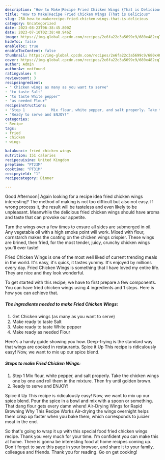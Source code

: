 ```yaml
---
description: "How to Make|Recipe Fried Chicken Wings {That is Delicious"
title: "How to Make|Recipe Fried Chicken Wings {That is Delicious"
slug: 250-how-to-makerecipe-fried-chicken-wings-that-is-delicious
category: Uncategorized
date: 2023-08-23T06:38:45.800Z
date: 2023-07-10T02:38:48.946Z
image: https://img-global.cpcdn.com/recipes/2e6fa22c3a5699c9/680x482cq70/fried-chicken-wings-recipe-main-photo.jpg
hideToc: false
enableToc: true
enableTocContent: false
thumbnail: https://img-global.cpcdn.com/recipes/2e6fa22c3a5699c9/680x482cq70/fried-chicken-wings-recipe-main-photo.jpg
cover: https://img-global.cpcdn.com/recipes/2e6fa22c3a5699c9/680x482cq70/fried-chicken-wings-recipe-main-photo.jpg
author: Admin
authorAv: notfound
ratingvalue: 4
reviewcount: 3
recipeingredient:
- " Chicken wings as many as you want to serve"
- "to taste Salt"
- "to taste White pepper"
- "as needed Flour"
recipeinstructions:
- "Step 1            Mix flour, white pepper, and salt properly. Take the chicken wings one by one and roll them in the mixture. Then fry until golden brown."
- "Ready to serve and ENJOY!"
categories:
- Recipe
tags:
- fried
- chicken
- wings

katakunci: fried chicken wings 
nutrition: 151 calories
recipecuisine: United Kingdom
preptime: "PT23M"
cooktime: "PT31M"
recipeyield: "1"
recipecategory: Dinner

---
```



Good Afternoon| Again looking for a recipe idea fried chicken wings interesting? The method of making is not too difficult but also not easy. If wrong process it, the result will be tasteless and even likely to be unpleasant. Meanwhile the delicious fried chicken wings should have aroma and taste that can provoke our appetite.





Turn the wings over a few times to ensure all sides are submerged in oil. Any vegetable oil with a high smoke point will work. Mixed with flour, cornstarch makes the coating on the chicken wings crispier. These wings are brined, then fried, for the most tender, juicy, crunchy chicken wings you&#39;ll ever taste!

Fried Chicken Wings is one of the most well liked of current trending meals in the world. It's easy, it's quick, it tastes yummy. It's enjoyed by millions every day. Fried Chicken Wings is something that I have loved my entire life. They are nice and they look wonderful.


To get started with this recipe, we have to first prepare a few components. You can have fried chicken wings using 4 ingredients and 1 steps. Here is how you can achieve that.

<!--inarticleads1-->

##### The ingredients needed to make Fried Chicken Wings:

1. Get  Chicken wings (as many as you want to serve)
1. Make ready to taste Salt
1. Make ready to taste White pepper
1. Make ready as needed Flour


Here&#39;s a handy guide showing you how. Deep-frying is the standard way that wings are cooked in restaurants. Spice it Up This recipe is ridiculously easy! Now, we want to mix up our spice blend. 

<!--inarticleads2-->

##### Steps to make Fried Chicken Wings:

1. Step 1            Mix flour, white pepper, and salt properly. Take the chicken wings one by one and roll them in the mixture. Then fry until golden brown.
1. Ready to serve and ENJOY!

Spice it Up This recipe is ridiculously easy! Now, we want to mix up our spice blend. Pour the spice in a bowl and mix with a spoon or something. That dang flour gets every damn where! Air-Drying Wings for Rapid Browning Why This Recipe Works Air-drying the wings overnight helps them crisp up faster when you bake them, which corresponds to juicier meat in the end. 

So that's going to wrap it up with this special food fried chicken wings recipe. Thank you very much for your time. I'm confident you can make this at home. There is gonna be interesting food at home recipes coming up. Don't forget to save this page in your browser, and share it to your family, colleague and friends. Thank you for reading. Go on get cooking!
